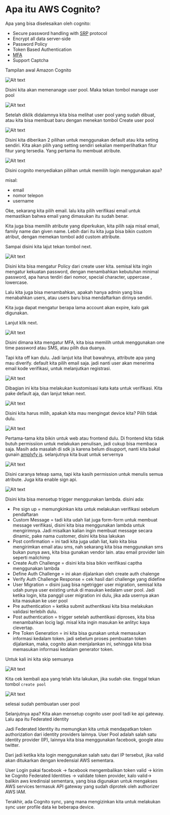 # Apa itu AWS Cognito?

Apa yang bisa diselesaikan oleh cognito:

- Secure password handling with [SRP](https://en.wikipedia.org/wiki/Secure_Remote_Password_protocol) protocol
- Encrypt all data server-side
- Password Policy
- Token Based Authentication
- [MFA](https://en.wikipedia.org/wiki/Multi-factor_authentication)
- Support Captcha

Tampilan awal Amazon Cognito

![Alt text](images/amazon-cognito.png?raw=true "Amazon Cognito")

Disini kita akan memenanage user pool. Maka tekan tombol manage user pool

![Alt text](images/create-user-pool.png?raw=true "Create user pool")

Setelah diklik didalamnya kita bisa melihat user pool yang sudah dibuat, atau kita bisa membuat baru dengan menekan tombol Create user pool

![Alt text](images/user-pools.png?raw=true "User pool")

Disini kita diberikan 2 pilihan untuk menggunakan default atau kita seting sendiri. Kita akan pilih yang setting sendiri sekalian memperlihatkan fitur fitur yang tersedia. Yang pertama itu membuat atribute.

![Alt text](images/attribute-create-user-pool.png?raw=true "Attribute - Create User pool")

Disini cognito menyediakan pilihan untuk memilih login menggunakan apa?

misal:

- email
- nomor telepon
- username

Oke, sekarang kita pilih email. lalu kita pilih verifikasi email untuk memastikan bahwa email yang dimasukan itu sudah benar.

Kita juga bisa memilih atribute yang diperkukan, kita pilih saja misal email, family name  dan given name. Lebih dari itu kita juga bisa bikin custom atribut, dengan memekan tombol add custom attribute.

Sampai disini kita lajut tekan tombol next.

![Alt text](images/policies-create-user-pool.png?raw=true "Policies - Create User pool")

Disini kita bisa mengatur Policy dari create user kita. semisal kita ingin mengatur kekuatan password, dengan menambahkan kebutuhan minimal password, apa harus terdiri dari nomor, special character, uppercase , lowercase.

Lalu kita juga bisa menambahkan, apakah hanya admin yang bisa menabahkan users, atau users baru bisa mendaftarkan dirinya sendiri.

Kita juga dapat mengatur berapa lama account akan expire, kalo gak digunakan.

Lanjut klik next.

![Alt text](images/mfa-verification-create-user-pool.png?raw=true "MFA & Verification - Create User pool")

Disini dimana kita mengatur MFA, kita bisa memilih untuk menggunakan one time password atau SMS, atau pilih dua duanya.

Tapi kita off kan dulu. Jadi lanjut kita lihat bawahnya, attribute apa yang mau diverify. default kita pilih email saja. jadi nanti user akan menerima email kode verifikasi, untuk melanjutkan registrasi.

![Alt text](images/message-customization-create-user-pool.png?raw=true "Custom Messages - Create User pool")

Dibagian ini kita bisa melakukan kustomisasi kata kata untuk verifikasi. Kita pake default aja, dan lanjut tekan next.

![Alt text](images/devices-create-user-pool.png?raw=true "Devices - Create User pool")

Disini kita harus milih, apakah kita mau mengingat device kita? Pilih tidak dulu.

![Alt text](images/app-client-create-user-pool.png?raw=true "App client - Create User pool")

Pertama-tama kita bikin untuk web atau frontend dulu. Di frontend kita tidak butuh permissiion untuk melakukan penulisan, jadi cukup bisa membaca saja. Masih ada masalah di sdk js karena belum disupport, nanti kita bakal gunain [amplyfy js](https://github.com/aws-amplify/amplify-js). selanjutnya kita buat untuk servernya

![Alt text](images/server-client-create-user-pool.png?raw=true "App client - Create User pool")

Disini caranya teteap sama, tapi kita kasih permission untuk menulis semua atribute. Juga kita enable sign api.

![Alt text](images/trigger-create-user-pool.png?raw=true "App client - Create User pool")

Disini kita bisa mensetup trigger menggunakan lambda. disini ada:

- Pre sign up = memungkinkan kita untuk melakukan verifikasi sebelum pendaftaran
- Custom Message = tadi kita udah liat juga form-form untuk membuat message verifikasi, disini kita bisa menggunakan lambda untuk mengirimnya. Jadi misalkan kalian ingin membuat message secara dinamic, pake nama customer, disini kita bisa lakukan
- Post confirmation = ini tadi kita juga udah liat, kalo kita bisa mengirimkan email atau sms, nah sekarang kita bisa menggunakan sms bukan punya aws, kita bisa gunakan vendor lain. atau email provider lain seperti mailchimp
- Create Auth Challenge = disini kita bisa bikin verifikasi captha menggunakan lambda
- Define Auth Challenge = ini akan dijalankan oleh create auth chalenge
- Verify Auth Challenge Response = cek hasil dari challenge yang didefine
- User Migration = disini juag bisa ngetrigger user migration, semisal kita udah punya user existing untuk di masukan kedalam user pool. Jadi ketika login, kita panggil user migration ini dulu, jika ada usernya akan kita masukan ke user pool
- Pre authentication = ketika submit authentikasi kita bisa melakukan validasi terlebih dulu.
- Post authentication = trigger setelah authentikasi diproses, kita bisa menambahkan locig lagi. misal kita ingin masukan ke anlityc kaya clevertap.
- Pre Token Generation = ini kita bisa gunakan untuk memasukan informasi kedalam token. jadi sebelum proses pembuatan token dijalankan, maka, cognito akan menjalankan ini, sehingga kita bisa memasukan informasi kedalam generator token.

Untuk kali ini kita skip semuanya

![Alt text](images/review-create-user-pool.png?raw=true "Review - Create User pool")

Kita cek kembali apa yang telah kita lakukan, jika sudah oke. tinggal tekan tombol `create pool`

![Alt text](images/finish-create-user-pool.png?raw=true "Review - Create User pool")

selesai sudah pembuatan user pool

Selanjutnya apa? Kita akan mensetup cognito user pool tadi ke api gateway. Lalu apa itu Federated identity

Jadi Federated Identity itu memungkan kita untuk mendapatkan token authorization dari identity providers lainnya. User Pool adalah salah satu identity provider (IP), lainnya kita bisa menggunakan facebook, google atau twitter.

Dari jadi ketika kita login menggunakan salah satu dari IP tersebut, jika valid akan ditukarkan dengan kredensial AWS sementara. 

User Login pakai facebook -> facebook mengembalikan token valid -> kirim ke Cognito Federated Identities -> validate token provider, kalo valid-> balikin aws kredinsial sementara, yang bisa digunakan untuk mengakses AWS services termasuk API gateway yang sudah diprotek oleh authorizer AWS IAM.
 
Terakhir, ada Cognito sync, yang mana mengizinkan kita untuk melakukan sync user profile data ke beberapa device.